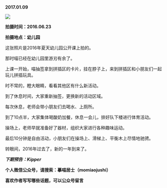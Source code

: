 
          
            
**2017.01.09**



![](//upload-images.jianshu.io/upload_images/51001-9d3ce30b94fff63a.jpg)




**拍摄时间：2016.06.23**

**拍摄地点：幼儿园**

这张照片是2016年夏天幼儿园公开课上拍的。

那时喵已经在幼儿园里游刃有余了。

上课一开始，喵抽签拿到拼插区的卡片，挂在脖子上，来到拼插区和小朋友们一起玩儿拼插玩具。

时不常的，瞪大眼睛，看看其他区有什么新活动。

到了休息时间，大家重新抽签，更换新的活动区域。

每次休息，老师会带小朋友们去喝水、上厕所。

到了10点半，大家集体喝酸奶加餐，休息一会儿，排好队下楼进行体育活动。

操场上，老师早就准备好了器材，组织大家进行各种趣味运动。

最后10分钟是自由活动，小朋友们在操场上、滑梯上、平衡木上尽情地驰骋。

转眼间，2016年过去了，新的一年到来了。


***下期预告：Kipper***


**个人微信公众号，请搜索：摹喵居士（momiaojushi）**

**喜欢作者写写哪些话题，可以公众号留言**

          
        
